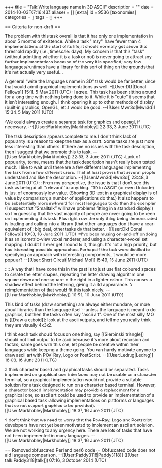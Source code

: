+++
title = "Talk:Write language name in 3D ASCII"
description = ""
date = 2014-10-03T07:16:43Z
aliases = []
[extra]
id = 9536
[taxonomies]
categories = []
tags = []
+++

== Criteria for non-draft ==

The problem with this task overall is that it has only one implementation in about 5 months of existence. While a task ''may'' have fewer than 4 implementations at the start of its life, it should normally get above that threshold rapidly (i.e., timescale: days). My concern is that this “task” (without admitting whether it is a task or not) is never going to attract any further implementations because of the way it is specified; very few languages/runtimes have a library for this sort of thing on the grounds that it's not actually very useful…

A general “write the language's name in 3D” task would be far better, since that would admit graphical implementations as well. –[[User:Dkf|Donal Fellows]] 15:11, 5 May 2011 (UTC)
:I agree. This task has been sitting around for a long time with nothing being done to it. While it is "cute" it seems that it isn't interesting enough. I think opening it up to other methods of display (built-in graphics, OpenGL, etc.) would be good. --[[User:Mwn3d|Mwn3d]] 15:34, 5 May 2011 (UTC)

:We could always create a separate task for graphics and opengl, if necessary.
:--[[User:Markhobley|Markhobley]] 22:33, 3 June 2011 (UTC)

The task description appears complete to me. I don't think lack of popularity is a reason to keep the task as a draft. Some tasks are just more less interesting than others. If there are no issues with the task description, then I suggest that we promote this to task.
--[[User:Markhobley|Markhobley]] 22:33, 3 June 2011 (UTC)
:Lack of popularity, to me, means that the task description hasn't really been tested much. I like to wait until there are a few different languages implementing the task from a few different users. That at least proves that several people understand and like the description. --[[User:Mwn3d|Mwn3d]] 23:48, 3 June 2011 (UTC)
:: From my perspective, the issue is that I don't see this task as being at all ''relevant'' to anything. “3D in ASCII” (or even Unicode) is just of enormously low value. (Showing 3D text in a graphical display is of value by comparison; a number of applications do that.) It also happens to be substantially more awkward for most languages to do than the exemplar (I suspect that “Smalltalk” will have problems fitting in a standard display!) so I'm guessing that the vast majority of people are never going to be keen on implementing this task. Plus right now the only thing being demonstrated is loading and calling into a library (that other languages don't have a near-equivalent of); big deal, other tasks do that better. –[[User:Dkf|Donal Fellows]] 10:38, 16 June 2011 (UTC)
:::I've been musing on-and-off on doing it as an isometric-view voxel renderer, and using a character->voxel set mapping. I doubt I'll ever get around to it, though. It's not a high priority, but has interesting possible approaches. Perhaps if the task were distilled to specifying an approach with interesting components, it would be more popular? --[[User:Short Circuit|Michael Mol]] 15:49, 16 June 2011 (UTC)

:::: A way that I have done this in the past is to just use flat coloured spaces to create the letter shapes, repeating the letter drawing algorithm one square down and one square to the right in a lighter colour. This causes a shadow effect behind the lettering, giving it a 3d appearance. A reimplementation of that would fit this task nicely. --[[User:Markhobley|Markhobley]] 16:53, 16 June 2011 (UTC)

<general rant>
This kind of tasks (draw something) are always either mundane, or more about libraries than the language itself--unless the language is meant to do graphics, but then the tasks often say "ascii art".  One of the most silly IMO is [[Draw a cuboid]]: look at the ascii outputs, and tell me you really think they are visually 4x3x2.

I think each task should focus on one thing, say [[Sierpinski triangle]] should not limit output to be ascii because it's more about recursion and factals; same goes with this one, let people be creative within their languages while keeping a theme going.  You can hardly motivate anyone to draw ascii art with POV-Ray, Logo or PostScript. --[[User:Ledrug|Ledrug]] 18:03, 16 June 2011 (UTC)

:I think character based and graphical tasks should be separated. Tasks implemented on graphical user interfaces may not be usable on a character terminal, so a graphical implementation would not provide a suitable solution for a task designed to run on a character based terminal. However, a character based implementation may provide a replacement for a graphical one, so ascii art could be used to provide an implementation of a graphical based task (allowing implementations on platforms or languages that do not support graphics to be provided). --[[User:Markhobley|Markhobley]] 18:37, 16 June 2011 (UTC)

:I don't think that we need to worry that the Pov-Ray, Logo and Postscript developers have not yet been motivated to implement an ascii art solution. We are not working to any urgency here. There are lots of tasks that have not been implemented in many languages. --[[User:Markhobley|Markhobley]] 18:37, 16 June 2011 (UTC)

== Removed obfuscated Perl and perl6 code==
Obfuscated code does not aid language comparison. --[[User:Paddy3118|Paddy3118]] ([[User talk:Paddy3118|talk]]) 07:16, 3 October 2014 (UTC)

